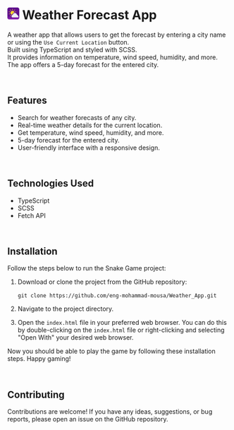 <h1><img src="img/logo.png" alt="logo" width="27" height="27"> Weather Forecast App</h1>

A weather app that allows users to get the forecast by entering a city name or using the `Use Current Location` button.
<br>
Built using TypeScript and styled with SCSS.
<br>
It provides information on temperature, wind speed, humidity, and more.
<br>
The app offers a 5-day forecast for the entered city. 


<br>

## Features

- Search for weather forecasts of any city.
- Real-time weather details for the current location.
- Get temperature, wind speed, humidity, and more.
- 5-day forecast for the entered city.
- User-friendly interface with a responsive design.


<br>


## Technologies Used

- TypeScript
- SCSS
- Fetch API


<br>

## Installation

Follow the steps below to run the Snake Game project:

1. Download or clone the project from the GitHub repository:
   ```
   git clone https://github.com/eng-mohammad-mousa/Weather_App.git
   ```
2. Navigate to the project directory.

3. Open the `index.html` file in your preferred web browser. You can do this by double-clicking on the `index.html` file or right-clicking and selecting "Open With" your desired web browser.

Now you should be able to play the  game by following these installation steps. Happy gaming!

<br>

## Contributing

Contributions are welcome! If you have any ideas, suggestions, or bug reports, please open an issue on the GitHub repository.

